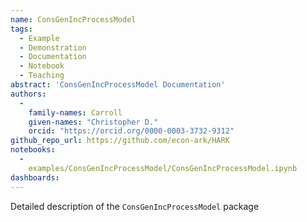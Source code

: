```yaml
---
name: ConsGenIncProcessModel
tags:
  - Example
  - Demonstration
  - Documentation
  - Notebook
  - Teaching
abstract: 'ConsGenIncProcessModel Documentation'
authors:
  -
    family-names: Carroll
    given-names: "Christopher D."
    orcid: "https://orcid.org/0000-0003-3732-9312"
github_repo_url: https://github.com/econ-ark/HARK
notebooks:
  - 
    examples/ConsGenIncProcessModel/ConsGenIncProcessModel.ipynb
dashboards:
---
```


Detailed description of the `ConsGenIncProcessModel` package
